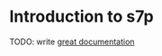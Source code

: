 # Introduction to s7p

TODO: write [great documentation](http://jacobian.org/writing/what-to-write/)
